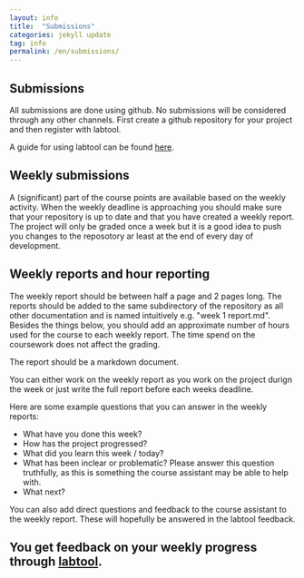 ```yaml
---
layout: info
title:  "Submissions"
categories: jekyll update
tag: info
permalink: /en/submissions/
---
```


## Submissions
All submissions are done using github. No submissions will be considered through any other channels. First create a github repository for your project and then register with labtool.

A guide for using labtool can be found [here](../labtool).

## Weekly submissions
A (significant) part of the course points are available based on the weekly activity. When the weekly deadline is approaching you should make sure that your repository is up to date and that you have created a weekly report. The project will only be graded once a week but it is a good idea to push you changes to the reposotory ar least at the end of every day of development.

## Weekly reports and hour reporting
The weekly report should be between half a page and 2 pages long. The reports should be added to the same subdirectory of the repository as all other documentation and is named intuitively e.g. "week 1 report.md". Besides the things below, you should add an approximate number of hours used for the course to each weekly report. The time spend on the coursework does not affect the grading.

The report should be a markdown document.

You can either work on the weekly report as you work on the project durign the week or just write the full report before each weeks deadline.

Here are some example questions that you can answer in the weekly reports:
- What have you done this week?
- How has the project progressed?
- What did you learn this week / today?
- What has been inclear or problematic? Please answer this question truthfully, as this is something the course assistant may be able to help with.
- What next?

You can also add direct questions and feedback to the course assistant to the weekly report. These will hopefully be answered in the labtool feedback.

## You get feedback on your weekly progress through [labtool](https://studies.cs.helsinki.fi/labtool/).

